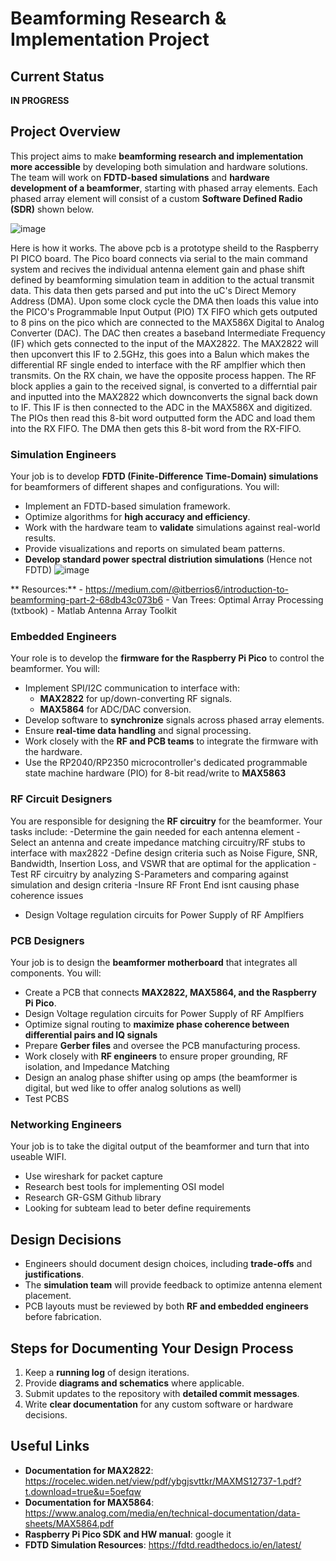 # Beamforming Research & Implementation Project

## Current Status
**IN PROGRESS**

## Project Overview

This project aims to make **beamforming research and implementation more accessible** by developing both simulation and hardware solutions. The team will work on **FDTD-based simulations** and **hardware development of a beamformer**, starting with phased array elements. Each phased array element will consist of a custom **Software Defined Radio (SDR)** shown below. 


![image](https://github.com/user-attachments/assets/cfbac92b-7dc3-4aab-b908-bf5a2831948e)

Here is how it works. The above pcb is a prototype sheild to the Raspberry PI PICO board. The Pico board connects via serial to the main command system and recives the individual antenna element gain and phase shift defined by beamforming simulation team in addition to the actual transmit data. This data then gets parsed and put into the uC's Direct Memory Address (DMA). Upon some clock cycle the DMA then loads this value into the PICO's Programmable Input Output (PIO) TX FIFO which gets outputed to 8 pins on the pico which are connected to the MAX586X Digital to Analog Converter (DAC). The DAC then creates a baseband Intermediate Frequency (IF) which gets connected to the input of the MAX2822. The MAX2822 will then upconvert this IF to 2.5GHz, this goes into a Balun which makes the differential RF single ended to interface with the RF amplfier which then transmits. 
On the RX chain, we have the opposite process happen. The RF block applies a gain to the received signal, is converted to a differntial pair and inputted into the MAX2822 which downconverts the signal back down to IF. This IF is then connected to the ADC in the MAX586X and digitized. The PIOs then read this 8-bit word outputted form the ADC and load them into the RX FIFO. The DMA then gets this 8-bit word from the RX-FIFO.



### **Simulation Engineers**
Your job is to develop **FDTD (Finite-Difference Time-Domain) simulations** for beamformers of different shapes and configurations. You will:
- Implement an FDTD-based simulation framework.
- Optimize algorithms for **high accuracy and efficiency**.
- Work with the hardware team to **validate** simulations against real-world results.
- Provide visualizations and reports on simulated beam patterns.
- **Develop standard power spectral distriution simulations** (Hence not FDTD)
  ![image](https://github.com/user-attachments/assets/7831237f-9bcf-46e8-bf48-c05373335627)

 ** Resources:**
    - https://medium.com/@itberrios6/introduction-to-beamforming-part-2-68db43c073b6
    - Van Trees: Optimal Array Processing (txtbook)
    - Matlab Antenna Array Toolkit

### **Embedded Engineers**
Your role is to develop the **firmware for the Raspberry Pi Pico** to control the beamformer. You will:
- Implement SPI/I2C communication to interface with:
  - **MAX2822** for up/down-converting RF signals.
  - **MAX5864** for ADC/DAC conversion.
- Develop software to **synchronize** signals across phased array elements.
- Ensure **real-time data handling** and signal processing.
- Work closely with the **RF and PCB teams** to integrate the firmware with the hardware.
- Use the RP2040/RP2350 microcontroller's dedicated programmable state machine hardware (PIO) for 8-bit read/write to **MAX5863**

### **RF Circuit Designers**
You are responsible for designing the **RF circuitry** for the beamformer. Your tasks include:
-Determine the gain needed for each antenna element
-Select an antenna and create impedance matching circuitry/RF stubs to interface with max2822
-Define design criteria such as Noise Figure, SNR, Bandwidth, Insertion Loss, and VSWR that are optimal for the application
-Test RF circuitry by analyzing S-Parameters and comparing against simulation and design criteria
-Insure RF Front End isnt causing phase coherence issues
- Design Voltage regulation circuits for Power Supply of RF Amplfiers

### **PCB Designers**
Your job is to design the **beamformer motherboard** that integrates all components. You will:
- Create a PCB that connects **MAX2822, MAX5864, and the Raspberry Pi Pico**.
- Design Voltage regulation circuits for Power Supply of RF Amplfiers
- Optimize signal routing to **maximize phase coherence between differential pairs and IQ signals**
- Prepare **Gerber files** and oversee the PCB manufacturing process.
- Work closely with **RF engineers** to ensure proper grounding, RF isolation,  and Impedance Matching
- Design an analog phase shifter using op amps (the beamformer is digital, but wed like to offer analog solutions as well)
- Test PCBS

### **Networking Engineers**
Your job is to take the digital output of the beamformer and turn that into useable WIFI.
- Use wireshark for packet capture
- Research best tools for implementing OSI model
- Research GR-GSM Github library
- Looking for subteam lead to beter define requirements

## Design Decisions

- Engineers should document design choices, including **trade-offs** and **justifications**.
- The **simulation team** will provide feedback to optimize antenna element placement.
- PCB layouts must be reviewed by both **RF and embedded engineers** before fabrication.

## Steps for Documenting Your Design Process

1. Keep a **running log** of design iterations.
2. Provide **diagrams and schematics** where applicable.
3. Submit updates to the repository with **detailed commit messages**.
4. Write **clear documentation** for any custom software or hardware decisions.


## Useful Links

- **Documentation for MAX2822**: https://rocelec.widen.net/view/pdf/ybgjsvttkr/MAXMS12737-1.pdf?t.download=true&u=5oefqw
- **Documentation for MAX5864**: https://www.analog.com/media/en/technical-documentation/data-sheets/MAX5864.pdf
- **Raspberry Pi Pico SDK and HW manual**: google it
- **FDTD Simulation Resources**: https://fdtd.readthedocs.io/en/latest/


